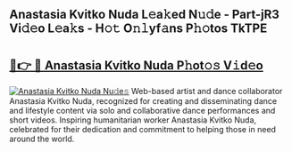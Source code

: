 ## Anastasia Kvitko Nuda L𝚎a𝚔ed N𝚞𝚍e - Part-jR3 Vi𝚍𝚎o L𝚎a𝚔s - H𝚘𝚝 O𝚗𝚕yf𝚊ns P𝚑𝚘tos TkTPE

# <h2><a href="http://kf0oyd.oniu.top/?m=Anastasia+Kvitko+Nuda">🔗👉 🔴 Anastasia Kvitko Nuda P𝚑ot𝚘𝚜 V𝚒d𝚎o</a></h2>

[![Anastasia Kvitko Nuda Nu𝚍e𝚜](https://i.imgur.com/0qMVB7G.gif)](http://kf0oyd.oniu.top/?m=Anastasia+Kvitko+Nuda)
Web-based artist and dance collaborator Anastasia Kvitko Nuda, recognized for creating and disseminating dance and lifestyle content via solo and collaborative dance performances and short videos. Inspiring humanitarian worker Anastasia Kvitko Nuda, celebrated for their dedication and commitment to helping those in need around the world.  
